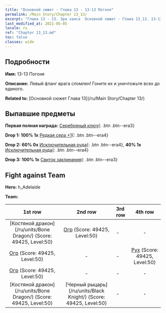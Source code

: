 ```yaml
---
title: "Основной сюжет - Глава 13 - 13-13 Погоня"
permalink: /Main Story/Chapter 13_13/
excerpt: "Глава 13 - 13. Эра хаоса  Основной сюжет - Глава 13_13. 13-13 Погоня"
last_modified_at: 2021-05-05
locale: ru
ref: "Chapter 13_13.md"
toc: false
classes: wide
---
```


## Подробности

 **Имя:** 13-13 Погоня

 **Описание:** Левый фланг врага сломлен! Гоните их и уничтожьте всех до единого.

 **Related to:** [Основной сюжет Глава 13](/ru/Main Story/Chapter 13/)

## Выпавшие предметы

 **Первая полная награда:** [Серебряный ключ](/ItemsRU/con_693/){: .btn .btn--era3}

 **Drop 1:** **100% 1x** [Редкая сера +1](/ItemsRU/mat_43/){: .btn .btn--era4}

 **Drop 2:** **60% 0x** [Исключительная руда](/ItemsRU/mat_33/){: .btn .btn--era4}, **40% 1x** [Исключительная руда](/ItemsRU/mat_33/){: .btn .btn--era4}

 **Drop 3:** **100% 1x** [Свиток заклинания](/ItemsRU/con_694/){: .btn .btn--era3}


## Fight against Team
 **Hero:** h_Adelaide

 **Team:**


  | 1st row | 2nd row | 3rd row | 4th row |
  |:----:|:----:|:----|:----:|
  | [Костяной дракон](/ru/units/Bone Dragon/) (Score: 49425, Level:50)  | [Огр](/ru/units/Ogre/) (Score: 49425, Level:50)  | - | - |
  | [Огр](/ru/units/Ogre/) (Score: 49425, Level:50)  | - | - | [Рух](/ru/units/Roc/) (Score: 49425, Level:50)  |
  | [Огр](/ru/units/Ogre/) (Score: 49425, Level:50)  | - | - | - |
  | [Костяной дракон](/ru/units/Bone Dragon/) (Score: 49425, Level:50)  | [Черный рыцарь](/ru/units/Black Knight/) (Score: 49425, Level:50)  | - | - |



